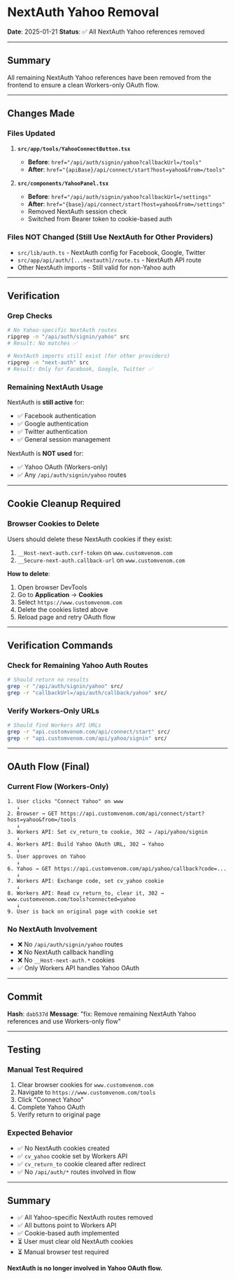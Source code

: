 # NextAuth Yahoo Removal

**Date**: 2025-01-21
**Status**: ✅ All NextAuth Yahoo references removed

---

## Summary

All remaining NextAuth Yahoo references have been removed from the frontend to ensure a clean Workers-only OAuth flow.

---

## Changes Made

### Files Updated

1. **`src/app/tools/YahooConnectButton.tsx`**
   - **Before**: `href="/api/auth/signin/yahoo?callbackUrl=/tools"`
   - **After**: `href="{apiBase}/api/connect/start?host=yahoo&from=/tools"`

2. **`src/components/YahooPanel.tsx`**
   - **Before**: `href="/api/auth/signin/yahoo?callbackUrl=/settings"`
   - **After**: `href="{base}/api/connect/start?host=yahoo&from=/settings"`
   - Removed NextAuth session check
   - Switched from Bearer token to cookie-based auth

### Files NOT Changed (Still Use NextAuth for Other Providers)

- `src/lib/auth.ts` - NextAuth config for Facebook, Google, Twitter
- `src/app/api/auth/[...nextauth]/route.ts` - NextAuth API route
- Other NextAuth imports - Still valid for non-Yahoo auth

---

## Verification

### Grep Checks

```bash
# No Yahoo-specific NextAuth routes
ripgrep -n "/api/auth/signin/yahoo" src
# Result: No matches ✅

# NextAuth imports still exist (for other providers)
ripgrep -n "next-auth" src
# Result: Only for Facebook, Google, Twitter ✅
```

### Remaining NextAuth Usage

NextAuth is **still active** for:

- ✅ Facebook authentication
- ✅ Google authentication
- ✅ Twitter authentication
- ✅ General session management

NextAuth is **NOT used** for:

- ✅ Yahoo OAuth (Workers-only)
- ✅ Any `/api/auth/signin/yahoo` routes

---

## Cookie Cleanup Required

### Browser Cookies to Delete

Users should delete these NextAuth cookies if they exist:

1. `__Host-next-auth.csrf-token` on `www.customvenom.com`
2. `__Secure-next-auth.callback-url` on `www.customvenom.com`

**How to delete**:

1. Open browser DevTools
2. Go to **Application** → **Cookies**
3. Select `https://www.customvenom.com`
4. Delete the cookies listed above
5. Reload page and retry OAuth flow

---

## Verification Commands

### Check for Remaining Yahoo Auth Routes

```bash
# Should return no results
grep -r "/api/auth/signin/yahoo" src/
grep -r "callbackUrl=/api/auth/callback/yahoo" src/
```

### Verify Workers-Only URLs

```bash
# Should find Workers API URLs
grep -r "api.customvenom.com/api/connect/start" src/
grep -r "api.customvenom.com/api/yahoo/signin" src/
```

---

## OAuth Flow (Final)

### Current Flow (Workers-Only)

```
1. User clicks "Connect Yahoo" on www
   ↓
2. Browser → GET https://api.customvenom.com/api/connect/start?host=yahoo&from=/tools
   ↓
3. Workers API: Set cv_return_to cookie, 302 → /api/yahoo/signin
   ↓
4. Workers API: Build Yahoo OAuth URL, 302 → Yahoo
   ↓
5. User approves on Yahoo
   ↓
6. Yahoo → GET https://api.customvenom.com/api/yahoo/callback?code=...
   ↓
7. Workers API: Exchange code, set cv_yahoo cookie
   ↓
8. Workers API: Read cv_return_to, clear it, 302 → www.customvenom.com/tools?connected=yahoo
   ↓
9. User is back on original page with cookie set
```

### No NextAuth Involvement

- ❌ No `/api/auth/signin/yahoo` routes
- ❌ No NextAuth callback handling
- ❌ No `__Host-next-auth.*` cookies
- ✅ Only Workers API handles Yahoo OAuth

---

## Commit

**Hash**: `dab537d`
**Message**: "fix: Remove remaining NextAuth Yahoo references and use Workers-only flow"

---

## Testing

### Manual Test Required

1. Clear browser cookies for `www.customvenom.com`
2. Navigate to `https://www.customvenom.com/tools`
3. Click "Connect Yahoo"
4. Complete Yahoo OAuth
5. Verify return to original page

### Expected Behavior

- ✅ No NextAuth cookies created
- ✅ `cv_yahoo` cookie set by Workers API
- ✅ `cv_return_to` cookie cleared after redirect
- ✅ No `/api/auth/*` routes involved in flow

---

## Summary

- ✅ All Yahoo-specific NextAuth routes removed
- ✅ All buttons point to Workers API
- ✅ Cookie-based auth implemented
- ⏳ User must clear old NextAuth cookies
- ⏳ Manual browser test required

**NextAuth is no longer involved in Yahoo OAuth flow.**
